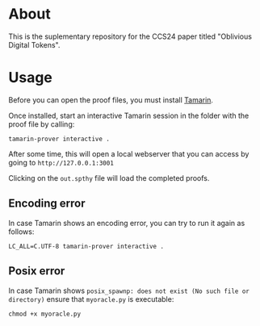 # About

This is the suplementary repository for the CCS24 paper titled "Oblivious Digital Tokens".

# Usage

Before you can open the proof files, you must install [Tamarin](https://tamarin-prover.com/).

Once installed, start an interactive Tamarin session in the folder with the proof file by calling:
```
tamarin-prover interactive .
```
After some time, this will open a local webserver that you can access by going to `http://127.0.0.1:3001`

Clicking on the `out.spthy` file will load the completed proofs.

## Encoding error

In case Tamarin shows an encoding error, you can try to run it again as follows:
```
LC_ALL=C.UTF-8 tamarin-prover interactive .
```

## Posix error

In case Tamarin shows `posix_spawnp: does not exist (No such file or directory)` ensure that `myoracle.py` is executable:
```
chmod +x myoracle.py
```
